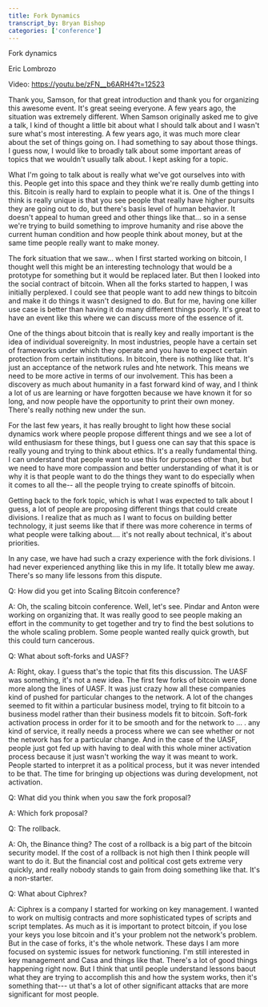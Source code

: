 ```yaml
---
title: Fork Dynamics
transcript_by: Bryan Bishop
categories: ['conference']
---
```


Fork dynamics

Eric Lombrozo

Video: https://youtu.be/zFN__b6ARH4?t=12523

Thank you, Samson, for that great introduction and thank you for organizing this awesome event. It's great seeing everyone. A few years ago, the situation was extremely different. When Samson originally asked me to give a talk, I kind of thought a little bit about what I should talk about and I wasn't sure what's most interesting. A few years ago, it was much more clear about the set of things going on. I had something to say about those things. I guess now, I would like to broadly talk about some important areas of topics that we wouldn't usually talk about. I kept asking for a topic.

What I'm going to talk about is really what we've got ourselves into with this. People get into this space and they think we're really dumb getting into this. Bitcoin is really hard to explain to people what it is. One of the things I think is really unique is that you see people that really have higher pursuits they are going out to do, but there's basis level of human behavior. It doesn't appeal to human greed and other things like that... so in a sense we're trying to build something to improve humanity and rise above the current human condition and how people think about money, but at the same time people really want to make money.

The fork situation that we saw... when I first started working on bitcoin, I thought well this might be an interesting technology that would be a prototype for something but it would be replaced later. But then I looked into the social contract of bitcoin. When all the forks started to happen, I was initially perplexed. I could see that people want to add new things to bitcoin and make it do things it wasn't designed to do. But for me, having one killer use case is better than having it do many different things poorly. It's great to have an event like this where we can discuss more of the essence of it.

One of the things about bitcoin that is really key and really important is the idea of individual sovereignity. In most industries, people have a certain set of frameworks under which they operate and you have to expect certain protection from certain institutions. In bitcoin, there is nothing like that. It's just an acceptance of the network rules and hte network. This means we need to be more active in terms of our involvement. This has been a discovery as much about humanity in a fast forward kind of way, and I think a lot of us are learning or have forgotten because we have known it for so long, and now people have the opportunity to print their own money. There's really nothing new under the sun.

For the last few years, it has really brought to light how these social dynamics work where people propose different things and we see a lot of wild enthusiasm for these things, but I guess one can say that this space is really young and trying to think about ethics. It's a really fundamental thing. I can understand that people want to use this for purposes other than, but we need to have more compassion and better understanding of what it is or why it is that people want to do the things they want to do especially when it comes to all the-- all the people trying to create spinoffs of bitcoin.

Getting back to the fork topic, which is what I was expected to talk about I guess, a lot of people are proposing different things that could create divisions. I realize that as much as I want to focus on building better technology, it just seems like that if there was more coherence in terms of what people were talking about.... it's not really about technical, it's about priorities.

In any case, we have had such a crazy experience with the fork divisions. I had never experienced anything like this in my life. It totally blew me away. There's so many life lessons from this dispute.

Q: How did you get into Scaling Bitcoin conference?

A: Oh, the scaling bitcoin conference. Well, let's see. Pindar and Anton were working on organizing that. It was really good to see people making an effort in the community to get together and try to find the best solutions to the whole scaling problem. Some people wanted really quick growth, but this could turn cancerous.

Q: What about soft-forks and UASF?

A: Right, okay. I guess that's the topic that fits this discussion. The UASF was something, it's not a new idea. The first few forks of bitcoin were done more along the lines of UASF. It was just crazy how all these companies kind of pushed for particular changes to the network. A lot of the changes seemed to fit within a particular business model, trying to fit bitcoin to a business model rather than their business models fit to bitcoin. Soft-fork activation process in order for it to be smooth and for the network to ... . any kind of service, it really needs a process where we can see whether or not the network has for a particular change. And in the case of the UASF, people just got fed up with having to deal with this whole miner activation process because it just wasn't working the way it was meant to work. People started to interpret it as a political process, but it was never intended to be that. The time for bringing up objections was during development, not activation.

Q: What did you think when you saw the fork proposal?

A: Which fork proposal?

Q: The rollback.

A: Oh, the Binance thing? The cost of a rollback is a big part of the bitcoin security model. If the cost of a rollback is not high then I think people will want to do it. But the financial cost and political cost gets extreme very quickly, and really nobody stands to gain from doing something like that. It's a non-starter.

Q: What about Ciphrex?

A: Ciphrex is a company I started for working on key management. I wanted to work on multisig contracts and more sophisticated types of scripts and script templates. As much as it is important to protect bitcoin, if you lose your keys you lose bitcoin and it's your problem not the network's problem. But in the case of forks, it's the whole network. These days I am more focused on systemic issues for network functioning. I'm still interested in key management and Casa and things like that. There's a lot of good things happening right now. But I think that until people understand lessons baout what they are trying to accomplish this and how the system works, then it's something that--- ut that's a lot of other significant attacks that are more significant for most people.



